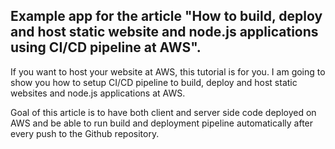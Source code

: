 ## Example app for the article "How to build, deploy and host static website and node.js applications using CI/CD pipeline at AWS".

If you want to host your website at AWS, this tutorial is for you. I am going to show you how to setup CI/CD pipeline to build, deploy and host static websites and node.js applications at AWS.

Goal of this article is to have both client and server side code deployed on AWS and be able to run build and deployment pipeline automatically after every push to the Github repository.
